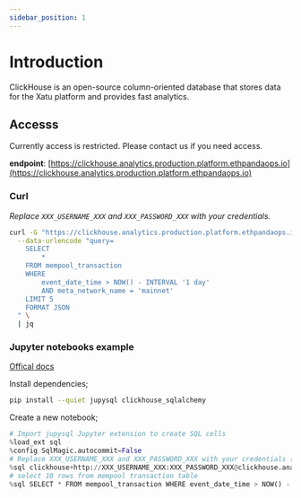 ```yaml
---
sidebar_position: 1
---
```


# Introduction

ClickHouse is an open-source column-oriented database that stores data for the Xatu platform and provides fast analytics.

## Accesss

Currently access is restricted. Please contact us if you need access.

**endpoint**: [https://clickhouse.analytics.production.platform.ethpandaops.io](https://clickhouse.analytics.production.platform.ethpandaops.io)

### Curl

*Replace `XXX_USERNAME_XXX` and `XXX_PASSWORD_XXX` with your credentials.*

```bash
curl -G "https://clickhouse.analytics.production.platform.ethpandaops.io" -u "XXX_USERNAME_XXX:XXX_PASSWORD_XXX"  \
  --data-urlencode "query=
    SELECT
        *
    FROM mempool_transaction
    WHERE
        event_date_time > NOW() - INTERVAL '1 day'
        AND meta_network_name = 'mainnet'
    LIMIT 5
    FORMAT JSON
  " \
  | jq
```

### Jupyter notebooks example

[Offical docs](https://clickhouse.com/docs/en/integrations/sql-clients/jupysql)

Install dependencies;
```bash
pip install --quiet jupysql clickhouse_sqlalchemy
```

Create a new notebook;
```python
# Import jupysql Jupyter extension to create SQL cells
%load_ext sql
%config SqlMagic.autocommit=False
# Replace XXX_USERNAME_XXX and XXX_PASSWORD_XXX with your credentials (use a secret manager in jupyter if possible)
%sql clickhouse+http://XXX_USERNAME_XXX:XXX_PASSWORD_XXX@clickhouse.analytics.production.platform.ethpandaops.io:443/default?protocol=https
# select 10 rows from mempool transaction table
%sql SELECT * FROM mempool_transaction WHERE event_date_time > NOW() - INTERVAL '1 HOUR' LIMIT 10;
```
